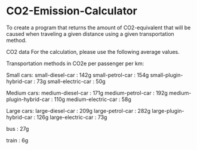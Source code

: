 # CO2-Emission-Calculator

To create a program that returns the amount of CO2-equivalent that will be caused when traveling a given distance using a
given transportation method.

CO2 data
For the calculation, please use the following average values.

Transportation methods in CO2e per passenger per km:

Small cars:
            small-diesel-car : 142g
            small-petrol-car : 154g
            small-plugin-hybrid-car : 73g
            small-electric-car : 50g
            
Medium cars:
            medium-diesel-car : 171g
            medium-petrol-car : 192g
            medium-plugin-hybrid-car : 110g
            medium-electric-car : 58g
            
Large cars:
            large-diesel-car : 209g
            large-petrol-car : 282g
            large-plugin-hybrid-car : 126g
            large-electric-car : 73g
            
bus : 27g

train : 6g
